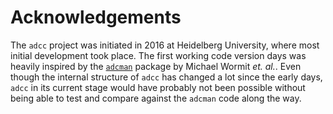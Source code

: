 # Acknowledgements

The `adcc` project was initiated in 2016 at Heidelberg University, where most
initial development took place. The first working code version days was heavily
inspired by the [`adcman`](http://doi.org/10.1080/00268976.2013.859313) package
by Michael Wormit *et. al.*. Even though the internal structure of `adcc`
has changed a lot since the early days, `adcc` in its current stage
would have probably not been possible without being able to test
and compare against the `adcman` code along the way.
